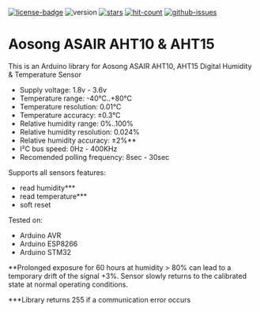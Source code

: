 [![license-badge][]][license] ![version] [![stars][]][stargazers] [![hit-count][]][count] [![github-issues][]][issues]

# Aosong ASAIR AHT10 & AHT15

This is an Arduino library for Aosong ASAIR AHT10, AHT15 Digital Humidity & Temperature Sensor

- Supply voltage:               1.8v - 3.6v
- Temperature range:            -40°C..+80°C
- Temperature resolution:       0.01°C
- Temperature accuracy:         ±0.3°C
- Relative humidity range:      0%..100%
- Relative humidity resolution: 0.024%
- Relative humidity accuracy:   ±2%**
- I²C bus speed:                0Hz - 400KHz
- Recomended polling frequency: 8sec - 30sec


Supports all sensors features:

- read humidity***
- read temperature***
- soft reset

Tested on:
- Arduino AVR
- Arduino ESP8266
- Arduino STM32

[license-badge]: https://img.shields.io/badge/License-GPLv3-blue.svg
[license]:       https://choosealicense.com/licenses/gpl-3.0/
[version]:       https://img.shields.io/badge/Version-1.0.0-green.svg
[stars]:         https://img.shields.io/github/stars/enjoyneering/AHT10.svg
[hit-count]:     http://hits.dwyl.io/enjoyneering/AHT10/badges.svg
[count]:         http://hits.dwyl.io/enjoyneering/AHT10/badges
[stargazers]:    https://github.com/enjoyneering/AHT10/stargazers
[github-issues]: https://img.shields.io/github/issues/enjoyneering/AHT10.svg
[issues]:        https://github.com/enjoyneering/AHT10/issues/

**Prolonged exposure for 60 hours at humidity > 80% can lead to a temporary drift of the signal +3%. Sensor slowly returns to the calibrated state at normal operating conditions.

***Library returns 255 if a communication error occurs
